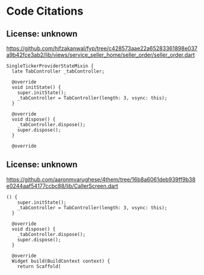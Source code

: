 # Code Citations

## License: unknown
https://github.com/hifzakanwal/fyp/tree/c428573aae22a65283361898e037a9b42fce3ab2/lib/views/service_seller_home/seller_order/seller_order.dart

```
SingleTickerProviderStateMixin {
  late TabController _tabController;

  @override
  void initState() {
    super.initState();
    _tabController = TabController(length: 3, vsync: this);
  }

  @override
  void dispose() {
    _tabController.dispose();
    super.dispose();
  }

  @override
```


## License: unknown
https://github.com/aaronmvarughese/4them/tree/16b8a6061deb939ff9b38e0244aaf54177ccbc88/lib/CallerScreen.dart

```
() {
    super.initState();
    _tabController = TabController(length: 3, vsync: this);
  }

  @override
  void dispose() {
    _tabController.dispose();
    super.dispose();
  }

  @override
  Widget build(BuildContext context) {
    return Scaffold(
```

